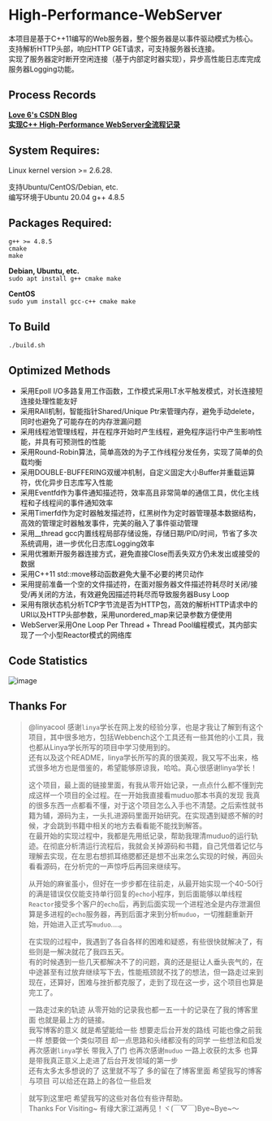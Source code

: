 # High-Performance-WebServer

本项目是基于C++11编写的Web服务器，整个服务器是以事件驱动模式为核心。  
支持解析HTTP头部，响应HTTP GET请求，可支持服务器长连接。  
实现了服务器定时断开空闲连接（基于内部定时器实现），异步高性能日志库完成服务器Logging功能。  


## Process Records

  **[Love 6's CSDN Blog](https://love6.blog.csdn.net)**  
  **[实现C++ High-Performance WebServer全流程记录](https://love6.blog.csdn.net/article/details/123754194)**
  
## System Requires:

  Linux kernel version >= 2.6.28.

  支持Ubuntu/CentOS/Debian, etc.  
  编写环境于Ubuntu 20.04 g++ 4.8.5

## Packages Required:

  `g++ >= 4.8.5`  
  `cmake`  
  `make`  

  **Debian, Ubuntu, etc.**  
  `sudo apt install g++ cmake make`
    
  **CentOS**  
  `sudo yum install gcc-c++ cmake make`
  
## To Build

	./build.sh
	
## Optimized Methods
  
  * 采用Epoll I/O多路复用工作函数，工作模式采用LT水平触发模式，对长连接短连接处理性能友好  
  * 采用RAII机制，智能指针Shared/Unique Ptr来管理内存，避免手动delete，同时也避免了可能存在的内存泄漏问题  
  * 采用线程池管理线程，并在程序开始时产生线程，避免程序运行中产生影响性能，并具有可预测性的性能  
  * 采用Round-Robin算法，简单高效的为子工作线程分发任务，实现了简单的负载均衡  
  * 采用DOUBLE-BUFFERING双缓冲机制，自定义固定大小Buffer并重载运算符，优化异步日志库写入性能  
  * 采用Eventfd作为事件通知描述符，效率高且非常简单的通信工具，优化主线程和子线程间的事件通知效率  
  * 采用Timerfd作为定时器触发描述符，红黑树作为定时器管理基本数据结构，高效的管理定时器触发事件，完美的融入了事件驱动管理  
  * 采用__thread gcc内置线程局部存储设施，存储日期/PID/时间，节省了多次系统调用，进一步优化日志库Logging效率  
  * 采用优雅断开服务器连接方式，避免直接Close而丢失双方仍未发出或接受的数据  
  * 采用C++11 std::move移动函数避免大量不必要的拷贝动作  
  * 采用提前准备一个空的文件描述符，在面对服务器文件描述符耗尽时关闭/接受/再关闭的方法，有效避免因描述符耗尽而导致服务器Busy Loop  
  * 采用有限状态机分析TCP字节流是否为HTTP包，高效的解析HTTP请求中的URI以及HTTP头部参数，采用unordered_map来记录参数方便使用  
  * WebServer采用One Loop Per Thread + Thread Pool编程模式，其内部实现了一个小型Reactor模式的网络库
  
## Code Statistics
  ![image](https://user-images.githubusercontent.com/72536813/164964817-6aa10adb-0519-411c-982d-c853181f89cb.png)
  
## Thanks For
  >@linyacool 感谢`linya`学长在网上发的经验分享，也是才我让了解到有这个项目，其中很多地方，包括Webbench这个工具还有一些其他的小工具，我也都从Linya学长所写的项目中学习使用到的。  
  还有以及这个README，linya学长所写的真的很美观，我又写不出来，格式很多地方也是借鉴的，希望能够原谅我，哈哈。真心很感谢linya学长！  
  >
  >这个项目，最上面的链接里面，有我从零开始记录，一点点什么都不懂到完成这样一个项目的全过程。在一开始我直接看muduo那本书真的发现 我真的很多东西一点都看不懂，对于这个项目怎么入手也不清楚。之后索性就书籍为辅，源码为主，一头扎进源码里面开始研究。在实现遇到疑惑不解的时候，才会跳到书籍中相关的地方去看看能不能找到解答。  
  >在最开始的实现过程中，我都是先用纸记录，帮助我理清muduo的运行轨迹。在彻底分析清运行流程后，我就会关掉源码和书籍，自己凭借着记忆与理解去实现，在左思右想抓耳络腮都还是想不出来怎么实现的时候，再回头看看源码，在分析完的一声惊呼后再回来继续写。  
  >
  >从开始的麻雀虽小，但好在一步步都在往前走，从最开始实现一个40-50行的满是错误仅仅能支持单行回复的`echo`小程序，到后面能够以单线程`Reactor`接受多个客户的`echo`后，再到后面实现一个进程池全是内存泄漏但算是多进程的`echo`服务器，再到后面才来到分析`muduo`，一切推翻重新开始，开始进入正式写`muduo`....。
  >
  >在实现的过程中，我遇到了各自各样的困难和疑惑，有些很快就解决了，有些则是一解决就花了我四五天。  
  有的时候遇到一些几天都解决不了的问题，真的还是挺让人垂头丧气的，在中途甚至有过放弃继续写下去，性能瓶颈就不找了的想法，但一路走过来到现在，还算好，困难与挫折都克服了，走到了现在这一步，这个项目也算是完工了。
  >
  >一路走过来的轨迹 从零开始的记录我也都一五一十的记录在了我的博客里面 也就是最上方的链接。  
  我写博客的意义 就是希望能给一些 想要走后台开发的路线 可能也像之前我一样 想要做一个类似项目 却一点思路和头绪都没有的同学 一些想法和启发  
  再次感谢`linya`学长 带我入了门 也再次感谢`muduo` 一路上收获的太多 也算是带我真正意义上走进了后台开发领域的第一步  
  还有太多太多想说的了 这里就不写了 多的留在了博客里面 希望我写的博客与项目 可以给还在路上的各位一些启发  
  
  >就写到这里吧 希望我写的这些对各位有些许帮助。  
  Thanks For Visiting~ 有缘大家江湖再见！ヾ(￣▽￣)Bye\~Bye\~～
